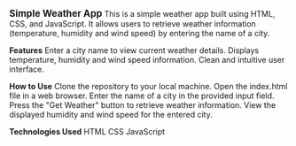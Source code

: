 <span style="font-size: larger;">**Simple Weather App**</span>
This is a simple weather app built using HTML, CSS, and JavaScript. It allows users to retrieve weather information (temperature, humidity and wind speed) by entering the name of a city.

**Features**
Enter a city name to view current weather details.
Displays temperature, humidity and wind speed information.
Clean and intuitive user interface.

**How to Use**
Clone the repository to your local machine.
Open the index.html file in a web browser.
Enter the name of a city in the provided input field.
Press the "Get Weather" button to retrieve weather information.
View the displayed humidity and wind speed for the entered city.

**Technologies Used**
HTML
CSS
JavaScript
